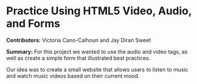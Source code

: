 Practice Using HTML5 Video, Audio, and Forms
=============
**Contributors:** Victoria Cano-Calhoun and Jay Diran Sweet

**Summary:** For this project we wanted to use the audio and video tags, as well as create a simple form that illustrated best practices.

Our idea was to create a small website that allows users to listen to music and watch music videos based on their current mood.